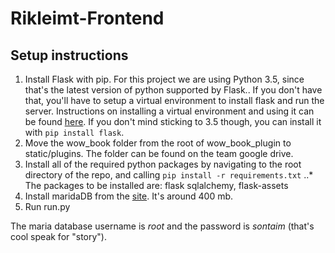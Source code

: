 # Rikleimt-Frontend

## Setup instructions
1. Install Flask with pip. For this project we are using Python 3.5, since that's the latest version of python supported by Flask.. If you don't have that, you'll have to setup a virtual environment to install flask and run the server. Instructions on installing a virtual environment and using it can be found [here][1]. If you don't mind sticking to 3.5 though, you can install it with `pip install flask`.
2. Move the wow_book folder from the root of wow_book_plugin to static/plugins. The folder can be found on the team google drive.
3. Install all of the required python packages by navigating to the root directory of the repo, and calling `pip install -r requirements.txt`
..* The packages to be installed are: flask sqlalchemy, flask-assets
4. Install maridaDB from the [site][3]. It's around 400 mb.
5. Run run.py

The maria database username is *root* and the password is *sontaim* (that's cool speak for "story").

[1]: http://flask.pocoo.org/docs/0.12/installation/
[2]: http://flask-assets.readthedocs.io/en/latest/
[3]: https://mariadb.com/kb/en/mariadb/getting-installing-and-upgrading-mariadb/
